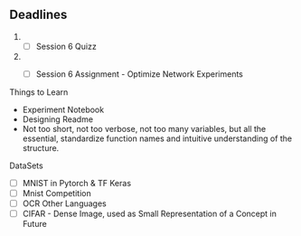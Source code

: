 
## Deadlines
1. - [ ] Session 6 Quizz
2. - [ ] Session 6 Assignment - Optimize Network Experiments


Things to Learn
- Experiment Notebook
- Designing Readme
- Not too short, not too verbose, not too many variables, but all the essential, standardize function names and intuitive understanding of the structure.


DataSets
- [ ] MNIST in Pytorch & TF Keras
- [ ] Mnist Competition
- [ ] OCR Other Languages
- [ ] CIFAR - Dense Image, used as Small Representation of a Concept in Future